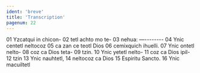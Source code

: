 ```yaml
---
ident: 'breve'
title: 'Transcription'
pagenum: 22
---
```

01  Yzcatqui in chicon-
02  tetl achto mo te-
03  nehua:
    —--------
04  Ynic centetl neltocoz
05  ca zan ce teotl Dios
06  cemixquich ihuelli.
07  Ynic ontetl nelto-
08  coz ca Dios teta-
09  tzin.
10  Ynic yetetl nelto-
11  coz ca Dios ipil-
12  tzin
13  Ynic nauhtetl,
14  neltocoz ca Dios
15  Espiritu Sancto.
16  Ynic macuiltetl

